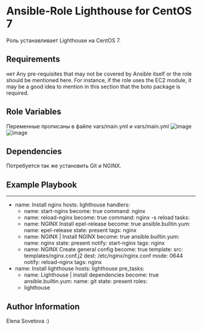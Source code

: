 Ansible-Role Lighthouse for CentOS 7
=========

Роль устанавливает Lighthouse на CentOS 7.

Requirements
------------
нет
Any pre-requisites that may not be covered by Ansible itself or the role should be mentioned here. For instance, if the role uses the EC2 module, it may be a good idea to mention in this section that the boto package is required.

Role Variables
--------------

Переменные прописаны в  файле vars/main.yml и vars/main.yml
![image](https://user-images.githubusercontent.com/91061820/224510063-08fc6df4-7fb9-4775-b022-247cff963e49.png)
![image](https://user-images.githubusercontent.com/91061820/224510092-790bffdf-6a31-4a16-88c9-a6941b55b1f4.png)



Dependencies
------------

Потребуется так же установить Git и NGINX.

Example Playbook
----------------

---
- name: Install nginx
  hosts: lighthouse
  handlers:
    - name: start-nginx
      become: true
      command: nginx
    - name: reload-nginx
      become: true
      command: nginx -s reload
  tasks:
    - name: NGINX Install epel-release
      become: true
      ansible.builtin.yum:
        name: epel-release
        state: present
      tags: nginx
    - name: NGINX | Install NGINX
      become: true
      ansible.builtin.yum:
        name: nginx
        state: present
      notify: start-nginx
      tags: nginx
    - name: NGINX Create general config
      become: true
      template:
        src: templates/nginx.conf.j2
        dest: /etc/nginx/nginx.conf
        mode: 0644
      notify: reload-nginx
      tags: nginx
- name: Install lighthouse
  hosts: lighthouse
  pre_tasks:
    - name: Lighthouse | install dependencies
      become: true
      ansible.builtin.yum:
        name: git
        state: present
  roles: 
    - lighthouse



Author Information
------------------
Elena Sovetova :)
